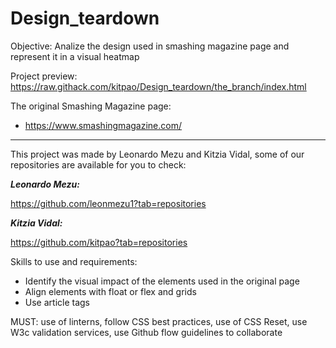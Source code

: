 # Design_teardown
Objective: Analize the design used in smashing magazine page and represent it in a visual heatmap

Project preview: https://raw.githack.com/kitpao/Design_teardown/the_branch/index.html

The  original Smashing Magazine page:

   * https://www.smashingmagazine.com/

____________________________________

This project was made by Leonardo Mezu and Kitzia Vidal, some of our repositories are available for you to check:

**_Leonardo Mezu:_**

https://github.com/leonmezu1?tab=repositories

**_Kitzia Vidal:_**

https://github.com/kitpao?tab=repositories

Skills to use and requirements:

   * Identify the visual impact of the elements used in the original page
   * Align elements with float or flex and grids
   * Use article tags


MUST: use of linterns, follow CSS best practices, use of CSS Reset, use W3c validation services, use Github flow guidelines to collaborate

